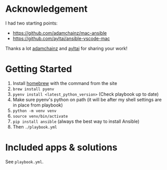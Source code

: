 Acknowledgement
===============

I had two starting points:
- https://github.com/adamchainz/mac-ansible
- https://github.com/ayltai/ansible-vscode-mac

Thanks a lot [adamchainz](https://github.com/adamchainz/mac-ansible/commits?author=adamchainz) and [ayltai](https://github.com/ayltai/ansible-vscode-mac/commits?author=ayltai) for sharing your work!


Getting Started
===============

1. Install [homebrew](http://brew.sh/) with the command from the site
2. `brew install pyenv`
3. `pyenv install <latest_python_version>` (Check playbook up to date)
4. Make sure pyenv's python on path (it will be after my shell settings are in place from playbook)
5. `python -m venv venv`
6. `source venv/bin/activate`
5. `pip install ansible` (always the best way to install Ansible)
6. Then `./playbook.yml`


Included apps & solutions
=========================

See `playbook.yml`.